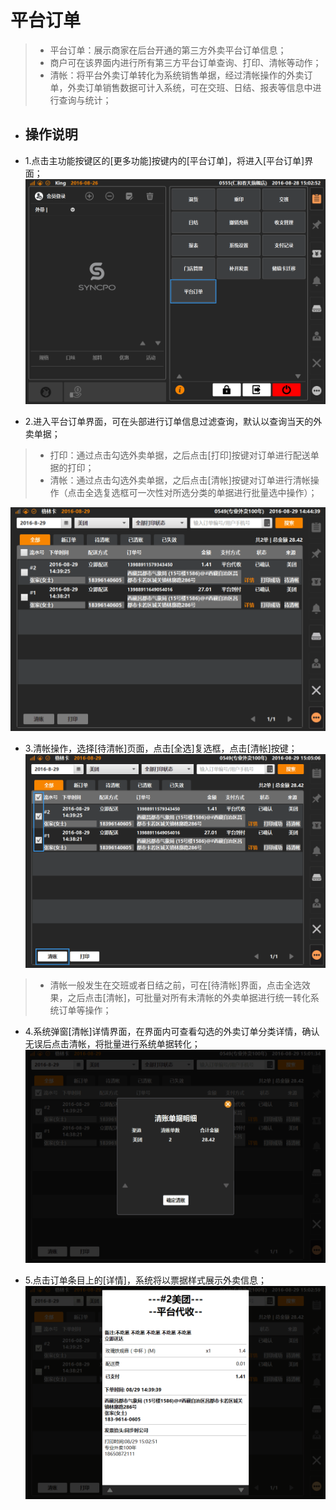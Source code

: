 # 平台订单  

> * 平台订单：展示商家在后台开通的第三方外卖平台订单信息；  
> * 商户可在该界面内进行所有第三方平台订单查询、打印、清帐等动作；
> * 清帐：将平台外卖订单转化为系统销售单据，经过清帐操作的外卖订单，外卖订单销售数据可计入系统，可在交班、日结、报表等信息中进行查询与统计；  
> 

* ## 操作说明
* 1.点击主功能按键区的[更多功能]按键内的[平台订单]，将进入[平台订单]界面；    
![](平台订单-1.png)  

* 2.进入平台订单界面，可在头部进行订单信息过滤查询，默认以查询当天的外卖单据；  
> * 打印：通过点击勾选外卖单据，之后点击[打印]按键对订单进行配送单据的打印；  
> * 清帐：通过点击勾选外卖单据，之后点击[清帐]按键对订单进行清帐操作（点击全选复选框可一次性对所选分类的单据进行批量选中操作）；

 ![](平台订单-2.png)
* 3.清帐操作，选择[待清帐]页面，点击[全选]复选框，点击[清帐]按键；  
![](平台订单-5.png)
> * 清帐一般发生在交班或者日结之前，可在[待清帐]界面，点击全选效果，之后点击[清帐]，可批量对所有未清帐的外卖单据进行统一转化系统订单等操作；  

* 4.系统弹窗[清帐]详情界面，在界面内可查看勾选的外卖订单分类详情，确认无误后点击清帐，将批量进行系统单据转化；  
![](平台订单-3.png)  

* 5.点击订单条目上的[详情]，系统将以票据样式展示外卖信息；  
![](平台定的那-4.png)

